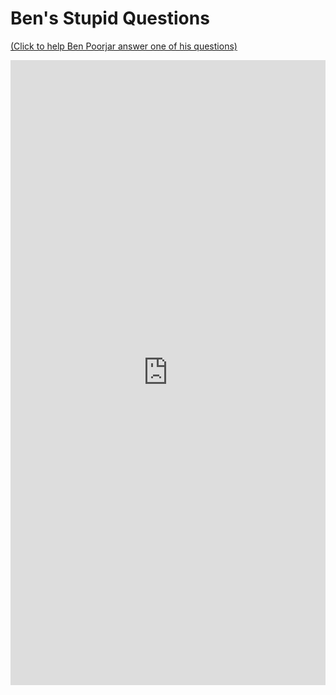 # Ben's Stupid Questions
[\(Click to help Ben Poorjar answer one of his questions\)](help.html)
<div>
<iframe src="https://docs.google.com/document/d/e/2PACX-1vRNrqRyQttux8bgiqyKbQX1QLjUrwH-QRsZ6ajHULpZTESO1-wxt-YZ9TFLIQn1PFi2hQPaeIwaeSKr/pub?embedded=true" width="100%" height="1000" frameborder="0" marginheight="0" marginwidth="0">
</iframe>
</div>